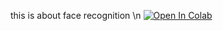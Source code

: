 this is about face recognition \n
[![Open In Colab](https://colab.research.google.com/assets/colab-badge.svg)](https://colab.research.google.com/github/Melvinmcrn/PatternRecognition/blob/master/HW3/HW3.ipynb)
